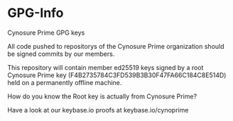 # GPG-Info
Cynosure Prime GPG keys

All code pushed to repositorys of the Cynosure Prime organization should be signed commits by our members.

This repository will contain member ed25519 keys signed by a root Cynosure Prime key (F4B2735784C3FD539B3B30F47FA66C184C8E514D) held on a permanently offline machine.

How do you know the Root key is actually from Cynosure Prime?

Have a look at our keybase.io proofs at keybase.io/cynoprime 
